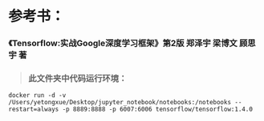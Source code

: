 # 参考书：
### 《Tensorflow:实战Google深度学习框架》第2版 郑泽宇 梁博文 顾思宇 著 

>### 此文件夹中代码运行环境：
```
docker run -d -v /Users/yetongxue/Desktop/jupyter_notebook/notebooks:/notebooks --restart=always -p 8889:8888 -p 6007:6006 tensorflow/tensorflow:1.4.0
```